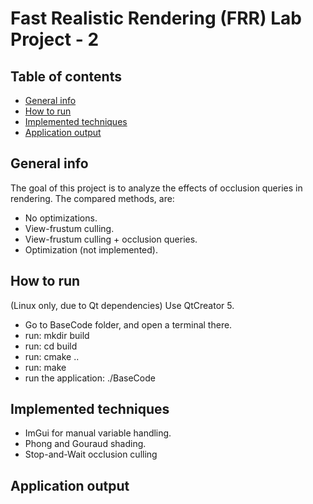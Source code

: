 # Fast Realistic Rendering (FRR) Lab Project - 2

## Table of contents
* [General info](#general-info)
* [How to run](#how-to-run)
* [Implemented techniques](#implemented-techniques)
* [Application output](#application-output)

## General info
The goal of this project is to analyze the effects of occlusion queries in rendering. The compared methods, are:
- No optimizations.
- View-frustum culling.
- View-frustum culling + occlusion queries.
- Optimization (not implemented).

## How to run
(Linux only, due to Qt dependencies)
Use QtCreator 5.

- Go to BaseCode folder, and open a terminal there.
- run: mkdir build
- run: cd build
- run: cmake ..
- run: make
- run the application: ./BaseCode

## Implemented techniques
- ImGui for manual variable handling.
- Phong and Gouraud shading.
- Stop-and-Wait occlusion culling

## Application output
